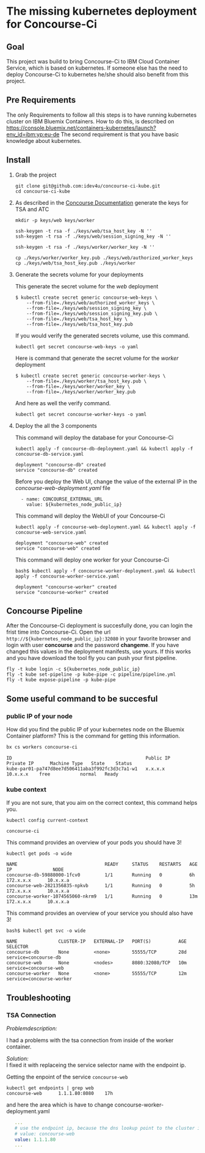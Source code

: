 # The missing kubernetes deployment for Concourse-Ci

## Goal
This project was build to bring Concourse-Ci to IBM Cloud Container Service, which is based on kubernetes.
If someone else has the need to deploy Concourse-Ci to kubernetes he/she should also benefit from this project.

## Pre Requirements
The only Requirements to follow all this steps is to have running kubernetes cluster on IBM Bluemix Containers.
How to do this, is described on https://console.bluemix.net/containers-kubernetes/launch?env_id=ibm:yp:eu-de
The second requirement is that you have basic knowledge about kubernetes.

## Install

1. Grab the project

	```shell
	git clone git@github.com:idev4u/concourse-ci-kube.git
	cd concourse-ci-kube
	```
2. As described in the [Concourse Documentation](http://concourse.ci/binaries.html) generate the keys for TSA and ATC

	```
	mkdir -p keys/web keys/worker

	ssh-keygen -t rsa -f ./keys/web/tsa_host_key -N ''
	ssh-keygen -t rsa -f ./keys/web/session_signing_key -N ''

	ssh-keygen -t rsa -f ./keys/worker/worker_key -N ''

	cp ./keys/worker/worker_key.pub ./keys/web/authorized_worker_keys
	cp ./keys/web/tsa_host_key.pub ./keys/worker
	```

3. Generate the secrets volume for your deployments

	This generate the secret volume for the *web* deployment
	```
	$ kubectl create secret generic concourse-web-keys \
		--from-file=./keys/web/authorized_worker_keys \
		--from-file=./keys/web/session_signing_key \
		--from-file=./keys/web/session_signing_key.pub \
		--from-file=./keys/web/tsa_host_key \
		--from-file=./keys/web/tsa_host_key.pub
	```
	If you would verify the generated secrets volume, use this command.  
	```shell
	kubectl get secret concourse-web-keys -o yaml
	```

	Here is command that generate the secret volume for the *worker* deployment
	```
	$ kubectl create secret generic concourse-worker-keys \
		--from-file=./keys/worker/tsa_host_key.pub \
		--from-file=./keys/worker/worker_key \
		--from-file=./keys/worker/worker_key.pub
	```
	And here as well the verify command.  
	```shell
	kubectl get secret concourse-worker-keys -o yaml
	```

4. Deploy the all the 3 components

	This command will deploy the database for your Concourse-Ci  
	```shell
	kubectl apply -f concourse-db-deployment.yaml && kubectl apply -f concourse-db-service.yaml
	```

	```console
	deployment "concourse-db" created
	service "concourse-db" created
	```
	Before you deploy the Web UI, change the value of the external IP in the *concourse-web-deployment.yaml* file

	```
	  - name: CONCOURSE_EXTERNAL_URL
	    value: ${kubernetes_node_public_ip}
	```
	This command will deploy the WebUI of your Concourse-Ci  
	```shell
	kubectl apply -f concourse-web-deployment.yaml && kubectl apply -f concourse-web-service.yaml
	```

	```console
	deployment "concourse-web" created
	service "concourse-web" created
	```
	This command will deploy one worker for your Concourse-Ci  
	```
	bash$ kubectl apply -f concourse-worker-deployment.yaml && kubectl apply -f concourse-worker-service.yaml
	```

	```console
	deployment "concourse-worker" created
	service "concourse-worker" created
	```

## Concourse Pipeline

After the Concourse-Ci deployment is succesfully done, you can login the frist time into Concourse-Ci. Open the url `http://${kubernetes_node_public_ip}:32080` in your favorite browser and login with user __concourse__ and the password  __changeme__. If you have changed this values in the deployment manifests, use yours. If this works and you have download the tool fly you can push your first pipeline.

```shell
fly -t kube login -c ${kubernetes_node_public_ip}
fly -t kube set-pipeline -p kube-pipe -c pipeline/pipeline.yml
fly -t kube expose-pipeline -p kube-pipe
```

## Some useful command to be succesful

### public IP of your node
How did you find the public IP of your kubernetes node on the Bluemix Container platform? This is the command for getting this information.

```sh
bx cs workers concourse-ci
```
```console
ID                                                 Public IP      Private IP      Machine Type   State    Status
kube-par01-pa747d8ee7d506411aba3f992fc3d3c7a1-w1   x.x.x.x        10.x.x.x	  free           normal   Ready
```
### kube context

If you are not sure, that you aim on the correct context, this command helps you.
```shell
kubectl config current-context
```
```console
concourse-ci
```

This command provides an overview of your pods you should have 3!
```shell
kubectl get pods -o wide
```
```console
NAME                                READY     STATUS    RESTARTS   AGE       IP               NODE
concourse-db-59888000-1fcv0         1/1       Running   0          6h      172.x.x.x      10.x.x.a
concourse-web-2821356835-npkvb      1/1       Running   0          5h      172.x.x.x      10.x.x.a
concourse-worker-1074565060-nkrm9   1/1       Running   0          13m     172.x.x.x      10.x.x.a
```

This command provides an overview of your service you should also have 3!
```shell
bash$ kubectl get svc -o wide
```
```console
NAME               CLUSTER-IP   EXTERNAL-IP   PORT(S)          AGE       SELECTOR
concourse-db       None         <none>        55555/TCP        28d       service=concourse-db
concourse-web      None         <nodes>       8080:32080/TCP   10m       service=concourse-web
concourse-worker   None         <none>        55555/TCP        12m       service=concourse-worker
```

## Troubleshooting

### TSA Connection
*Problemdescription:*

I had a problems with the tsa connection from inside of the worker container.

*Solution:*  
I fixed it with
replaceing the service selector name with the endpoint ip.

Getting the enpoint of the service `concourse-web` 

```
kubectl get endpoints | grep web
concourse-web      1.1.1.80:8080    17h
```
and here the area which is have to change concourse-worker-deployment.yaml

```yml
   ...
   # use the endpoint ip, because the dns lookup point to the cluster ip and this ip is not reachable from inside the container
   # value: concourse-web
   value: 1.1.1.80
   ...
```
